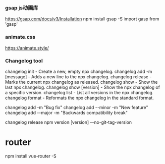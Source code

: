 

### gsap js动画库
https://gsap.com/docs/v3/Installation
npm install gsap -S
import gasp from 'gasp'

### animate.css
https://animate.style/

### Changelog tool
changelog init             - Create a new, empty npx changelog.
changelog add -m [message] - Adds a new line to the npx changelog.
changelog release          - Marks the current npx changelog as released.
changelog show             - Show the last npx changelog.
changelog show [version]   - Show the npx changelog of a specific version.
changelog list             - List all versions in the npx changelog.
changelog format           - Reformats the npx changelog in the standard format.

changelog add -m "Bug fix"
changelog add --minor -m "New feature"
changelog add --major -m "Backwards compatibility break"

changelog release
npm version [version] --no-git-tag-version


# router
npm install vue-router -S